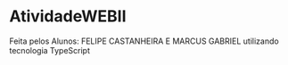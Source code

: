 # AtividadeWEBII

Feita pelos Alunos: FELIPE CASTANHEIRA E MARCUS GABRIEL
utilizando tecnologia TypeScript

